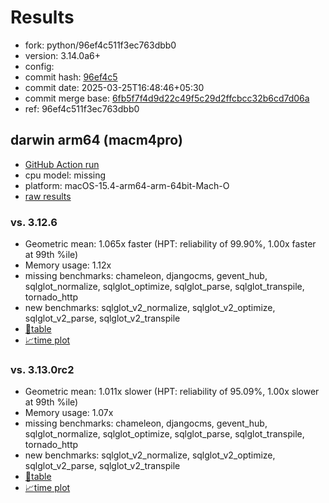 # Results

- fork: python/96ef4c511f3ec763dbb0
- version: 3.14.0a6+
- config: 
- commit hash: [96ef4c5](https://github.com/python/cpython/commit/96ef4c5)
- commit date: 2025-03-25T16:48:46+05:30
- commit merge base: [6fb5f7f4d9d22c49f5c29d2ffcbcc32b6cd7d06a](https://github.com/python/cpython/commit/6fb5f7f4d9d22c49f5c29d2ffcbcc32b6cd7d06a)
- ref: 96ef4c511f3ec763dbb0

## darwin arm64 (macm4pro)

- [GitHub Action run](https://github.com/facebookexperimental/free-threading-benchmarking/actions/runs/14264986933)
- cpu model: missing
- platform: macOS-15.4-arm64-arm-64bit-Mach-O
- [raw results](bm-20250325-macm4pro-arm64-python-96ef4c511f3ec763dbb0-3.14.0a6%2B-96ef4c5.json)

### vs. 3.12.6

- Geometric mean: 1.065x faster (HPT: reliability of 99.90%, 1.00x faster at 99th %ile)
- Memory usage: 1.12x
- missing benchmarks: chameleon, djangocms, gevent_hub, sqlglot_normalize, sqlglot_optimize, sqlglot_parse, sqlglot_transpile, tornado_http
- new benchmarks: sqlglot_v2_normalize, sqlglot_v2_optimize, sqlglot_v2_parse, sqlglot_v2_transpile
- [📄table](bm-20250325-macm4pro-arm64-python-96ef4c511f3ec763dbb0-3.14.0a6%2B-96ef4c5-vs-3.12.6.md)
- [📈time plot](bm-20250325-macm4pro-arm64-python-96ef4c511f3ec763dbb0-3.14.0a6%2B-96ef4c5-vs-3.12.6.svg)

### vs. 3.13.0rc2

- Geometric mean: 1.011x slower (HPT: reliability of 95.09%, 1.00x slower at 99th %ile)
- Memory usage: 1.07x
- missing benchmarks: chameleon, djangocms, gevent_hub, sqlglot_normalize, sqlglot_optimize, sqlglot_parse, sqlglot_transpile, tornado_http
- new benchmarks: sqlglot_v2_normalize, sqlglot_v2_optimize, sqlglot_v2_parse, sqlglot_v2_transpile
- [📄table](bm-20250325-macm4pro-arm64-python-96ef4c511f3ec763dbb0-3.14.0a6%2B-96ef4c5-vs-3.13.0rc2.md)
- [📈time plot](bm-20250325-macm4pro-arm64-python-96ef4c511f3ec763dbb0-3.14.0a6%2B-96ef4c5-vs-3.13.0rc2.svg)

